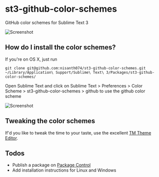 # st3-github-color-schemes
GitHub color schemes for Sublime Text 3

![Screenshot](http://i.imgur.com/ptTGIDY.png)

## How do I install the color schemes?

If you're on OS X, just run

```
git clone git@github.com:nisanth074/st3-github-color-schemes.git ~/Library/Application\ Support/Sublime\ Text\ 3/Packages/st3-github-color-schemes/
```

Open Sublime Text and click on Sublime Text > Preferences > Color Scheme > st3-github-color-schemes > github to use the github color scheme

![Screenshot](http://i.imgur.com/E55Mk6t.png)

## Tweaking the color schemes

If'd you like to tweak the time to your taste, use the excellent [TM Theme Editor](http://tmtheme-editor.herokuapp.com/).

## Todos

- Publish a package on [Package Control](packagecontrol.io)
- Add installation instructions for Linux and Windows
